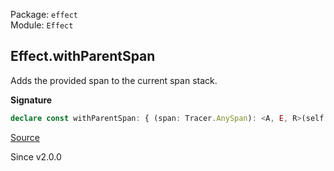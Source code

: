 Package: `effect`<br />
Module: `Effect`<br />

## Effect.withParentSpan

Adds the provided span to the current span stack.

**Signature**

```ts
declare const withParentSpan: { (span: Tracer.AnySpan): <A, E, R>(self: Effect<A, E, R>) => Effect<A, E, Exclude<R, Tracer.ParentSpan>>; <A, E, R>(self: Effect<A, E, R>, span: Tracer.AnySpan): Effect<A, E, Exclude<R, Tracer.ParentSpan>>; }
```

[Source](https://github.com/Effect-TS/effect/tree/main/packages/effect/src/Effect.ts#L13108)

Since v2.0.0
